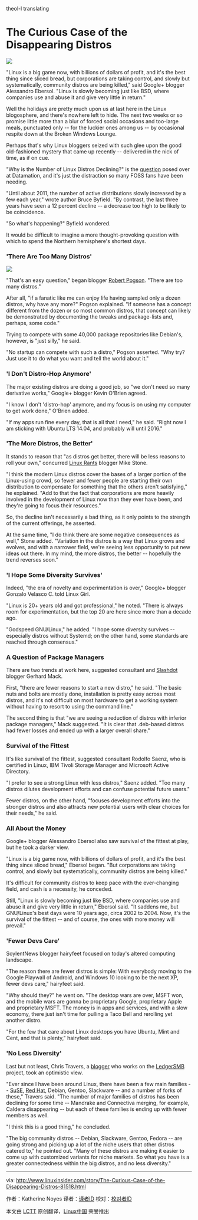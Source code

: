 theol-l translating

The Curious Case of the Disappearing Distros
================================================================================
![](http://www.linuxinsider.com/ai/828896/linux-distros.jpg)

"Linux is a big game now, with billions of dollars of profit, and it's the best thing since sliced bread, but corporations are taking control, and slowly but systematically, community distros are being killed," said Google+ blogger Alessandro Ebersol. "Linux is slowly becoming just like BSD, where companies use and abuse it and give very little in return."

Well the holidays are pretty much upon us at last here in the Linux blogosphere, and there's nowhere left to hide. The next two weeks or so promise little more than a blur of forced social occasions and too-large meals, punctuated only -- for the luckier ones among us -- by occasional respite down at the Broken Windows Lounge.

Perhaps that's why Linux bloggers seized with such glee upon the good old-fashioned mystery that came up recently -- delivered in the nick of time, as if on cue.

"Why is the Number of Linux Distros Declining?" is the [question][1] posed over at Datamation, and it's just the distraction so many FOSS fans have been needing.

"Until about 2011, the number of active distributions slowly increased by a few each year," wrote author Bruce Byfield. "By contrast, the last three years have seen a 12 percent decline -- a decrease too high to be likely to be coincidence.

"So what's happening?" Byfield wondered.

It would be difficult to imagine a more thought-provoking question with which to spend the Northern hemisphere's shortest days.

### 'There Are Too Many Distros' ###

![](http://www.linuxinsider.com/images/article_images/linuxgirl_bg_pinkswirl_150x245.jpg)

"That's an easy question," began blogger [Robert Pogson][2]. "There are too many distros."

After all, "if a fanatic like me can enjoy life having sampled only a dozen distros, why have any more?" Pogson explained. "If someone has a concept different from the dozen or so most common distros, that concept can likely be demonstrated by documenting the tweaks and package-lists and, perhaps, some code."

Trying to compete with some 40,000 package repositories like Debian's, however, is "just silly," he said.

"No startup can compete with such a distro," Pogson asserted. "Why try? Just use it to do what you want and tell the world about it."

### 'I Don't Distro-Hop Anymore' ###

The major existing distros are doing a good job, so "we don't need so many derivative works," Google+ blogger Kevin O'Brien agreed.

"I know I don't 'distro-hop' anymore, and my focus is on using my computer to get work done," O'Brien added.

"If my apps run fine every day, that is all that I need," he said. "Right now I am sticking with Ubuntu LTS 14.04, and probably will until 2016."

### 'The More Distros, the Better' ###

It stands to reason that "as distros get better, there will be less reasons to roll your own," concurred [Linux Rants][3] blogger Mike Stone.

"I think the modern Linux distros cover the bases of a larger portion of the Linux-using crowd, so fewer and fewer people are starting their own distribution to compensate for something that the others aren't satisfying," he explained. "Add to that the fact that corporations are more heavily involved in the development of Linux now than they ever have been, and they're going to focus their resources."

So, the decline isn't necessarily a bad thing, as it only points to the strength of the current offerings, he asserted.

At the same time, "I do think there are some negative consequences as well," Stone added. "Variation in the distros is a way that Linux grows and evolves, and with a narrower field, we're seeing less opportunity to put new ideas out there. In my mind, the more distros, the better -- hopefully the trend reverses soon."

### 'I Hope Some Diversity Survives' ###

Indeed, "the era of novelty and experimentation is over," Google+ blogger Gonzalo Velasco C. told Linux Girl.

"Linux is 20+ years old and got professional," he noted. "There is always room for experimentation, but the top 20 are here since more than a decade ago.

"Godspeed GNU/Linux," he added. "I hope some diversity survives -- especially distros without Systemd; on the other hand, some standards are reached through consensus."

### A Question of Package Managers ###

There are two trends at work here, suggested consultant and [Slashdot][4] blogger Gerhard Mack.

First, "there are fewer reasons to start a new distro," he said. "The basic nuts and bolts are mostly done, installation is pretty easy across most distros, and it's not difficult on most hardware to get a working system without having to resort to using the command line."

The second thing is that "we are seeing a reduction of distros with inferior package managers," Mack suggested. "It is clear that .deb-based distros had fewer losses and ended up with a larger overall share."

### Survival of the Fittest ###

It's like survival of the fittest, suggested consultant Rodolfo Saenz, who is certified in Linux, IBM Tivoli Storage Manager and Microsoft Active Directory.

"I prefer to see a strong Linux with less distros," Saenz added. "Too many distros dilutes development efforts and can confuse potential future users."

Fewer distros, on the other hand, "focuses development efforts into the stronger distros and also attracts new potential users with clear choices for their needs," he said.

### All About the Money ###

Google+ blogger Alessandro Ebersol also saw survival of the fittest at play, but he took a darker view.

"Linux is a big game now, with billions of dollars of profit, and it's the best thing since sliced bread," Ebersol began. "But corporations are taking control, and slowly but systematically, community distros are being killed."

It's difficult for community distros to keep pace with the ever-changing field, and cash is a necessity, he conceded.

Still, "Linux is slowly becoming just like BSD, where companies use and abuse it and give very little in return," Ebersol said. "It saddens me, but GNU/Linux's best days were 10 years ago, circa 2002 to 2004. Now, it's the survival of the fittest -- and of course, the ones with more money will prevail."

### 'Fewer Devs Care' ###

SoylentNews blogger hairyfeet focused on today's altered computing landscape.

"The reason there are fewer distros is simple: With everybody moving to the Google Playwall of Android, and Windows 10 looking to be the next XP, fewer devs care," hairyfeet said.

"Why should they?" he went on. "The desktop wars are over, MSFT won, and the mobile wars are gonna be proprietary Google, proprietary Apple and proprietary MSFT. The money is in apps and services, and with a slow economy, there just isn't time for pulling a Taco Bell and rerolling yet another distro.

"For the few that care about Linux desktops you have Ubuntu, Mint and Cent, and that is plenty," hairyfeet said.

### 'No Less Diversity' ###

Last but not least, Chris Travers, a [blogger][5] who works on the [LedgerSMB][6] project, took an optimistic view.

"Ever since I have been around Linux, there have been a few main families -- [SuSE][7], [Red Hat][8], Debian, Gentoo, Slackware -- and a number of forks of these," Travers said. "The number of major families of distros has been declining for some time -- Mandrake and Connectiva merging, for example, Caldera disappearing -- but each of these families is ending up with fewer members as well.

"I think this is a good thing," he concluded.

"The big community distros -- Debian, Slackware, Gentoo, Fedora -- are going strong and picking up a lot of the niche users that other distros catered to," he pointed out. "Many of these distros are making it easier to come up with customized variants for niche markets. So what you have is a greater connectedness within the big distros, and no less diversity."

--------------------------------------------------------------------------------

via: http://www.linuxinsider.com/story/The-Curious-Case-of-the-Disappearing-Distros-81518.html

作者：Katherine Noyes 
译者：[译者ID](https://github.com/译者ID)
校对：[校对者ID](https://github.com/校对者ID)

本文由 [LCTT](https://github.com/LCTT/TranslateProject) 原创翻译，[Linux中国](http://linux.cn/) 荣誉推出

[1]:http://www.datamation.com/open-source/why-is-the-number-of-linux-distros-declining.html
[2]:http://mrpogson.com/
[3]:http://linuxrants.com/
[4]:http://slashdot.org/
[5]:http://ledgersmbdev.blogspot.com/
[6]:http://www.ledgersmb.org/
[7]:http://www.novell.com/linux
[8]:http://www.redhat.com/
